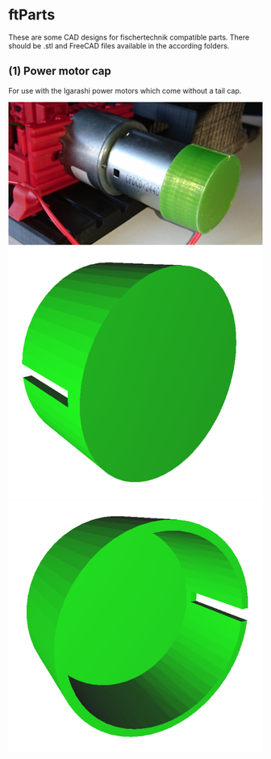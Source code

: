 # ftParts
These are some CAD designs for fischertechnik compatible parts. 
There should be .stl and FreeCAD files available in the according folders.

## (1) Power motor cap
For use with the Igarashi power motors which come without a tail cap.

<img src="https://github.com/PeterDHabermehl/ftParts/raw/master/Powermotor_cap/PM_mit_Kappe.JPG">

<img src="https://github.com/PeterDHabermehl/ftParts/raw/master/Powermotor_cap/Kappe1.png">

<img src="https://github.com/PeterDHabermehl/ftParts/raw/master/Powermotor_cap/Kappe2.png">

